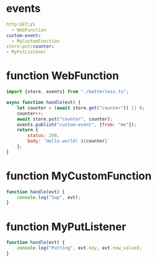 # events

```yaml
http:GET:/:
  - WebFunction
custom-event:
  - MyCustomFunction
store:put:counter:
- MyPutListener
```

# function WebFunction
```javascript
import {store, events} from "./matterless.ts";

async function handle(evt) {
    let counter = (await store.get("counter")) || 0;
    counter++;
    await store.put("counter", counter);
    events.publish("custom-event", {from: "me"});
    return {
        status: 200,
        body: `Hello world! ${counter}`
    };
}
```

# function MyCustomFunction

```javascript
function handle(evt) {
    console.log("Sup", evt);
}
```

# function MyPutListener

```javascript
function handle(evt) {
    console.log("Putting", evt.key, evt.new_value);
}
```